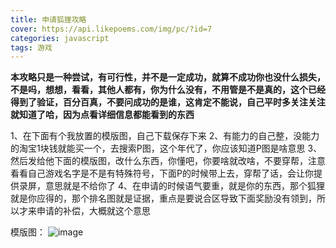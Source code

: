 ```yaml
---
title: 申请狐狸攻略
cover: https://api.likepoems.com/img/pc/?id=7
categories: javascript
tags: 游戏
---
```




**本攻略只是一种尝试，有可行性，并不是一定成功，就算不成功你也没什么损失，不是吗，想想，看看，其他人都有，你为什么没有，不用管是不是真的，这个已经得到了验证，百分百真，不要问成功的是谁，这肯定不能说，自己平时多关注关注就知道了哈，因为点看详细信息都能看到的东西**



1、在下面有个我放置的模版图，自己下载保存下来
2、有能力的自己整，没能力的淘宝1块钱就能买一个，去搜索P图，这个年代了，你应该知道P图是啥意思
3、然后发给他下面的模版图，改什么东西，你懂吧，你要啥就改啥，不要穿帮，注意看看自己游戏名字是不是有特殊符号，下面P的时候带上去，穿帮了话，会让你提供录屏，意思就是不给你了
4、在申请的时候语气要重，就是你的东西，那个狐狸就是你应得的，那个排名图就是证据，重点是要说合区导致下面奖励没有领到，所以才来申请的补偿，大概就这个意思




模版图：
![image](https://lzy-0726-1258536249.cos.ap-beijing.myqcloud.com/thumbnail/lcdd4to5e.png?q-sign-algorithm=sha1&q-ak=AKIDLVRIBuUuOtMcgeRVYUIyfDh5h4DA2kGg&q-sign-time=1702524166;865702437766&q-key-time=1702524166;865702437766&q-header-list=&q-url-param-list=&q-signature=1dcc4777935b35dc566eb870f35bd3903a028e97)

